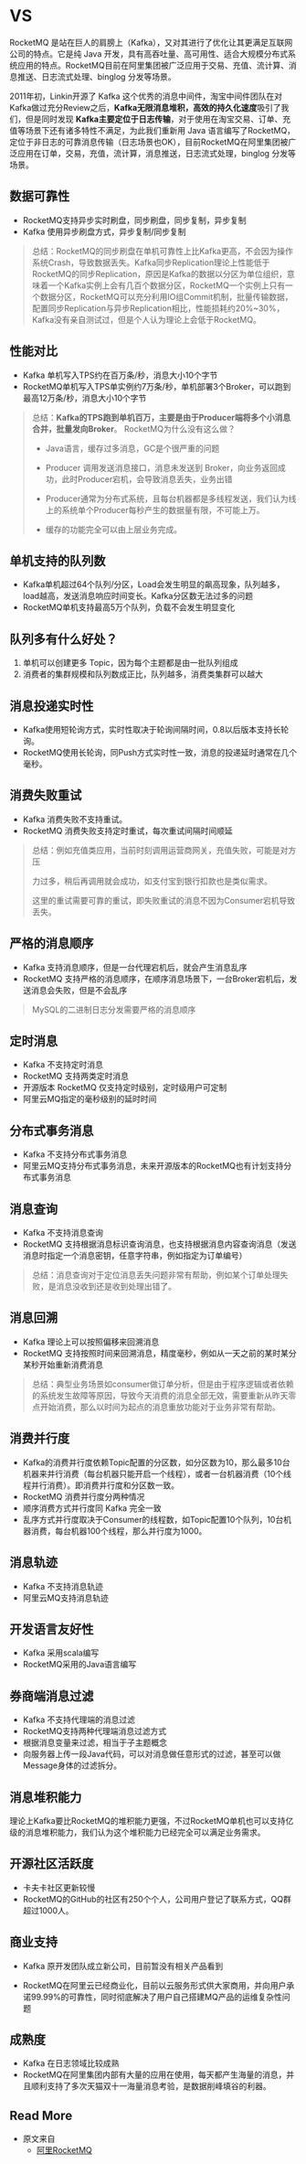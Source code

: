 # VS

RocketMQ 是站在巨人的肩膀上（Kafka），又对其进行了优化让其更满足互联网公司的特点。它是纯 Java 开发，具有高吞吐量、高可用性、适合大规模分布式系统应用的特点。RocketMQ目前在阿里集团被广泛应用于交易、充值、流计算、消息推送、日志流式处理、binglog 分发等场景。

2011年初，Linkin开源了 Kafka 这个优秀的消息中间件，淘宝中间件团队在对Kafka做过充分Review之后，**Kafka无限消息堆积，高效的持久化速度**吸引了我们，但是同时发现 **Kafka主要定位于日志传输**，对于使用在淘宝交易、订单、充值等场景下还有诸多特性不满足，为此我们重新用 Java 语言编写了RocketMQ，定位于非日志的可靠消息传输（日志场景也OK），目前RocketMQ在阿里集团被广泛应用在订单，交易，充值，流计算，消息推送，日志流式处理，binglog 分发等场景。

## 数据可靠性

- RocketMQ支持异步实时刷盘，同步刷盘，同步复制，异步复制
- Kafka 使用异步刷盘方式，异步复制/同步复制

> 总结：RocketMQ的同步刷盘在单机可靠性上比Kafka更高，不会因为操作系统Crash，导致数据丢失。Kafka同步Replication理论上性能低于RocketMQ的同步Replication，原因是Kafka的数据以分区为单位组织，意味着一个Kafka实例上会有几百个数据分区，RocketMQ一个实例上只有一个数据分区，RocketMQ可以充分利用IO组Commit机制，批量传输数据，配置同步Replication与异步Replication相比，性能损耗约20%~30%，Kafka没有亲自测试过，但是个人认为理论上会低于RocketMQ。

## 性能对比

- Kafka 单机写入TPS约在百万条/秒，消息大小10个字节
- RocketMQ单机写入TPS单实例约7万条/秒，单机部署3个Broker，可以跑到最高12万条/秒，消息大小10个字节

> 总结：**Kafka的TPS跑到单机百万，主要是由于Producer端将多个小消息合并，批量发向Broker**。 RocketMQ为什么没有这么做？
>
> - Java语言，缓存过多消息，GC是个很严重的问题
>
> - Producer 调用发送消息接口，消息未发送到 Broker，向业务返回成功，此时Producer宕机，会导致消息丢失，业务出错
>
> - Producer通常为分布式系统，且每台机器都是多线程发送，我们认为线上的系统单个Producer每秒产生的数据量有限，不可能上万。
>
> - 缓存的功能完全可以由上层业务完成。



## 单机支持的队列数

- Kafka单机超过64个队列/分区，Load会发生明显的飙高现象，队列越多，load越高，发送消息响应时间变长。Kafka分区数无法过多的问题
- RocketMQ单机支持最高5万个队列，负载不会发生明显变化

## 队列多有什么好处？

1. 单机可以创建更多 Topic，因为每个主题都是由一批队列组成
2. 消费者的集群规模和队列数成正比，队列越多，消费类集群可以越大

## 消息投递实时性

- Kafka使用短轮询方式，实时性取决于轮询间隔时间，0.8以后版本支持长轮询。
- RocketMQ使用长轮询，同Push方式实时性一致，消息的投递延时通常在几个毫秒。

## 消费失败重试

- Kafka 消费失败不支持重试。
- RocketMQ 消费失败支持定时重试，每次重试间隔时间顺延

> 总结：例如充值类应用，当前时刻调用运营商网关，充值失败，可能是对方压
>
> 力过多，稍后再调用就会成功，如支付宝到银行扣款也是类似需求。
>
> 这里的重试需要可靠的重试，即失败重试的消息不因为Consumer宕机导致丢失。

## 严格的消息顺序

- Kafka 支持消息顺序，但是一台代理宕机后，就会产生消息乱序
- RocketMQ 支持严格的消息顺序，在顺序消息场景下，一台Broker宕机后，发送消息会失败，但是不会乱序

> MySQL的二进制日志分发需要严格的消息顺序

## 定时消息

- Kafka 不支持定时消息
- RocketMQ 支持两类定时消息
- 开源版本 RocketMQ 仅支持定时级别，定时级用户可定制
- 阿里云MQ指定的毫秒级别的延时时间

## 分布式事务消息

- Kafka 不支持分布式事务消息
- 阿里云MQ支持分布式事务消息，未来开源版本的RocketMQ也有计划支持分布式事务消息

## 消息查询

- Kafka 不支持消息查询
- RocketMQ 支持根据消息标识查询消息，也支持根据消息内容查询消息（发送消息时指定一个消息密钥，任意字符串，例如指定为订单编号）

> 总结：消息查询对于定位消息丢失问题非常有帮助，例如某个订单处理失败，是消息没收到还是收到处理出错了。

## 消息回溯

- Kafka 理论上可以按照偏移来回溯消息
- RocketMQ 支持按照时间来回溯消息，精度毫秒，例如从一天之前的某时某分某秒开始重新消费消息

> 总结：典型业务场景如consumer做订单分析，但是由于程序逻辑或者依赖的系统发生故障等原因，导致今天消费的消息全部无效，需要重新从昨天零点开始消费，那么以时间为起点的消息重放功能对于业务非常有帮助。

## 消费并行度

- Kafka的消费并行度依赖Topic配置的分区数，如分区数为10，那么最多10台机器来并行消费（每台机器只能开启一个线程），或者一台机器消费（10个线程并行消费）。即消费并行度和分区数一致。
- RocketMQ 消费并行度分两种情况
- 顺序消费方式并行度同 Kafka 完全一致
- 乱序方式并行度取决于Consumer的线程数，如Topic配置10个队列，10台机器消费，每台机器100个线程，那么并行度为1000。

## 消息轨迹

- Kafka 不支持消息轨迹
- 阿里云MQ支持消息轨迹

## 开发语言友好性

- Kafka 采用scala编写
- RocketMQ采用的Java语言编写

## 券商端消息过滤

- Kafka 不支持代理端的消息过滤
- RocketMQ支持两种代理端消息过滤方式
- 根据消息变量来过滤，相当于子主题概念
- 向服务器上传一段Java代码，可以对消息做任意形式的过滤，甚至可以做Message身体的过滤拆分。



## 消息堆积能力

理论上Kafka要比RocketMQ的堆积能力更强，不过RocketMQ单机也可以支持亿级的消息堆积能力，我们认为这个堆积能力已经完全可以满足业务需求。



## 开源社区活跃度

- 卡夫卡社区更新较慢
- RocketMQ的GitHub的社区有250个个人，公司用户登记了联系方式，QQ群超过1000人。 



## 商业支持

- Kafka 原开发团队成立新公司，目前暂没有相关产品看到

- RocketMQ在阿里云已经商业化，目前以云服务形式供大家商用，并向用户承诺99.99%的可靠性，同时彻底解决了用户自己搭建MQ产品的运维复杂性问题



## 成熟度

- Kafka 在日志领域比较成熟
- RocketMQ在阿里集团内部有大量的应用在使用，每天都产生海量的消息，并且顺利支持了多次天猫双十一海量消息考验，是数据削峰填谷的利器。



## Read More

- 原文来自
  - [阿里RocketMQ](https://mp.weixin.qq.com/s/KfBruI-tOz-eJuM2fgqyew)